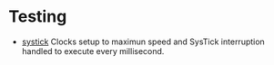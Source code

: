 
# Testing

- [systick](systick/src/main.c) Clocks setup to maximun speed and SysTick
  interruption handled to execute every millisecond.

